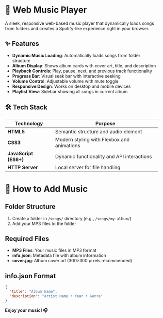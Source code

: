 # 🎵 Web Music Player

A sleek, responsive web-based music player that dynamically loads songs from folders and creates a Spotify-like experience right in your browser.

## ✨ Features

- **Dynamic Music Loading**: Automatically loads songs from folder structure
- **Album Display**: Shows album cards with cover art, title, and description
- **Playback Controls**: Play, pause, next, and previous track functionality
- **Progress Bar**: Visual seek bar with interactive seeking
- **Volume Control**: Adjustable volume with mute toggle
- **Responsive Design**: Works on desktop and mobile devices
- **Playlist View**: Sidebar showing all songs in current album

## 🛠️ Tech Stack

| Technology | Purpose |
|------------|---------|
| **HTML5** | Semantic structure and audio element |
| **CSS3** | Modern styling with Flexbox and animations |
| **JavaScript (ES6+)** | Dynamic functionality and API interactions |
| **HTTP Server** | Local server for file handling |

# 📝 How to Add Music

## Folder Structure
1. Create a folder in `/songs/` directory (e.g., `/songs/my-album/`)
2. Add your MP3 files to the folder

## Required Files
- **MP3 Files**: Your music files in MP3 format
- **info.json**: Metadata file with album information
- **cover.jpg**: Album cover art (300×300 pixels recommended)

## info.json Format
```json
{
  "title": "Album Name",
  "description": "Artist Name • Year • Genre"
}
```
**Enjoy your music! 🎧**
